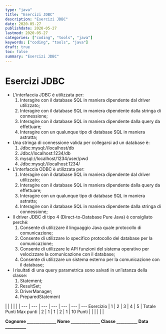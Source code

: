 ```yaml
---
type: "java"
title: "Esercizi JDBC"
description: "Esercizi JDBC"
date: 2020-05-27
publishdate: 2020-05-27
lastmod: 2020-05-27
categories: ["coding", "tools", "java"]
keywords: ["coding", "tools", "java"]
draft: true
toc: false
summary: "Esercizi JDBC"
---
```


# Esercizi JDBC

- L’interfaccia JDBC è utilizzata per:
  1. Interagire con il database SQL in maniera dipendente dal driver utilizzato;
  2. Interagire con il database SQL in maniera dipendente dalla stringa di connessione;
  3. Interagire con il database SQL in maniera dipendente dalla query da effettuare; 
  4. Interagire con un qualunque tipo di database SQL in maniera astratta;
- Una stringa di connessione valida per collegarsi ad un database è:
  1. Jdbc:mysql://localhost/db
  2. Jdbc//localhost:1234/db
  3. mysql://localhost/1234/user/pwd
  4. Jdbc:mysql://localhost:1234/
- L’interfaccia ODBC è utilizzata per:
  1. Interagire con il database SQL in maniera dipendente dal driver utilizzato;
  2. Interagire con il database SQL in maniera dipendente dalla query da effettuare;
  3. Interagire con un qualunque tipo di database SQL in maniera astratta;
  4. Interagire con il database SQL in maniera dipendente dalla stringa di connessione;
- Il driver JDBC di tipo 4 (Direct-to-Database Pure Java) è consigliato perché:
  1. Consente di utilizzare il linguaggio Java quale protocollo di comunicazione;
  2. Consente di utilizzare lo specifico protocollo del database per la comunicazione;
  3. Consente di utilizzare le API funzioni del sistema operativo per velocizzare la comunicazione con il database;
  4. Consente di utilizzare un sistema esterno per la comunicazione con il database;
- I risultati di una query parametrica sono salvati in un’istanza della classe:
  1. Statement;
  2. ResultSet;
  3. DriverManager;
  4. PreparedStatement


 |              |     |     |     |     | 
---       | --- | --- | --- | --- | --- | ---
Esercizio |  1  |  2  |  3  |  4  |  5  | Totale Punti
Max punti |  2  |  1  |  1  |  2  |  1  | 10
Punti     |     |     |     |     |     | 

**Cognome ______________ Nome ______________ Classe __________ Data __________**

